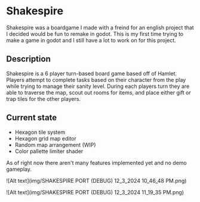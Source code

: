 # Shakespire

Shakespire was a boardgame I made with a freind for an english project that I decided would be fun to remake in godot. This is my first time trying to make a game in godot and I still have a lot to work on for this project. 

## Description

Shakespire is a 6 player turn-based board game based off of Hamlet. Players attempt to complete tasks based on their character from the play while trying to manage their sanity level. During each players turn they are able to traverse the map, scout out rooms for items, and place either gift or trap tiles for the other players.

## Current state

* Hexagon tile system
* Hexagon grid map editor 
* Random map arrangement (WIP)
* Color pallette limiter shader



As of right now there aren't many features implemented yet and no demo gameplay. 


![Alt text](img/SHAKESPIRE PORT (DEBUG) 12_3_2024 10_46_48 PM.png)

![Alt text](img/SHAKESPIRE PORT (DEBUG) 12_3_2024 11_19_35 PM.png)

